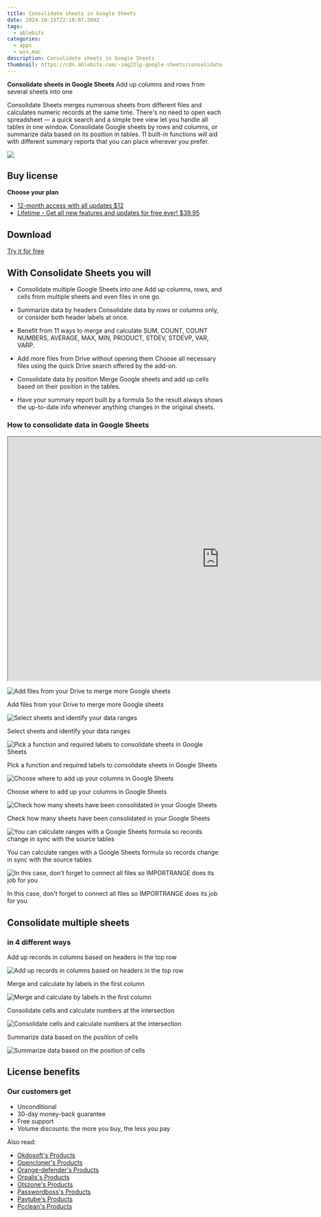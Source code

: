```yaml
---
title: Consolidate sheets in Google Sheets
date: 2024-10-15T22:19:07.209Z
tags: 
  - ablebits
categories: 
  - apps
  - win,mac
description: Consolidate sheets in Google Sheets
thumbnail: https://cdn.ablebits.com/-img22lp-google-sheets/consolidate-sheets/header-cover.webp
---
```


**Consolidate sheets in Google Sheets**
Add up columns and rows from several sheets into one

Consolidate Sheets merges numerous sheets from different files and calculates numeric records at the same time. There's no need to open each spreadsheet — a quick search and a simple tree view let you handle all tables in one window. Consolidate Google sheets by rows and columns, or summarize data based on its position in tables. 11 built-in functions will aid with different summary reports that you can place wherever you prefer.

![](https://cdn.ablebits.com/-img22lp-google-sheets/consolidate-sheets/header-cover.webp)

## Buy license

**Choose your plan**

- [12-month access with all updates $12](https://secure.2checkout.com/order/checkout.php?PRODS=26076629&QTY=1&AFFILIATE=108875&CART=1&CARD=2&DESIGN_TYPE=2&SHORT_FORM=1&COUPON=TrSbrExp-MnrAdns-01&CLEAN_CART=ALL&SRC=website)
- [Lifetime - Get all new features and updates for free ever! $39.95](https://secure.2checkout.com/order/checkout.php?PRODS=26076791&QTY=1&AFFILIATE=108875&CART=1&CARD=2&DESIGN_TYPE=2&SHORT_FORM=1&CLEAN_CART=ALL&SRC=website)

## Download

[Try it for free](https://workspace.google.com/marketplace/app/consolidate_sheets/1026275620000)

## With Consolidate Sheets you will

-   Consolidate multiple Google Sheets into one Add up columns, rows, and cells from multiple sheets and even files in one go.
-   Summarize data by headers Consolidate data by rows or columns only, or consider both header labels at once.
-   Benefit from 11 ways to merge and calculate SUM, COUNT, COUNT NUMBERS, AVERAGE, MAX, MIN, PRODUCT, STDEV, STDEVP, VAR, VARP.

-   Add more files from Drive without opening them Choose all necessary files using the quick Drive search offered by the add-on.
-   Consolidate data by position Merge Google sheets and add up cells based on their position in the tables.
-   Have your summary report built by a formula So the result always shows the up-to-date info whenever anything changes in the original sheets.

### How to consolidate data in Google Sheets

 

<iframe loading="lazy" width="984" height="567" class="" src="https://www.youtube-nocookie.com/embed/6d_S5JAn2UA" allow="encrypted-media" allowfullscreen=""></iframe>

 ![Add files from your Drive to merge more Google sheets](https://cdn.ablebits.com/-img22lp-google-sheets/consolidate-sheets/search-drive.png)

Add files from your Drive to merge more Google sheets

 ![Select sheets and identify your data ranges](https://cdn.ablebits.com/-img22lp-google-sheets/consolidate-sheets/select-sheets.png)

Select sheets and identify your data ranges

 ![Pick a function and required labels to consolidate sheets in Google Sheets](https://cdn.ablebits.com/-img22lp-google-sheets/consolidate-sheets/tweak-consolidation-options.png)

Pick a function and required labels to consolidate sheets in Google Sheets

 ![Choose where to add up your columns in Google Sheets](https://cdn.ablebits.com/-img22lp-google-sheets/consolidate-sheets/place-result.png)

Choose where to add up your columns in Google Sheets

 ![Check how many sheets have been consolidated in your Google Sheets](https://cdn.ablebits.com/-img22lp-google-sheets/consolidate-sheets/final-message.png)

Check how many sheets have been consolidated in your Google Sheets

 ![You can calculate ranges with a Google Sheets formula so records change in sync with the source tables](https://cdn.ablebits.com/-img22lp-google-sheets/consolidate-sheets/result-formula.png)

You can calculate ranges with a Google Sheets formula so records change in sync with the source tables

 ![In this case, don't forget to connect all files so IMPORTRANGE does its job for you](https://cdn.ablebits.com/-img22lp-google-sheets/consolidate-sheets/connect-sheets.png)

In this case, don't forget to connect all files so IMPORTRANGE does its job for you

## Consolidate multiple sheets

### in 4 different ways

Add up records in columns based on headers in the top row

 ![Add up records in columns based on headers in the top row](https://cdn.ablebits.com/-img22lp-google-sheets/consolidate-sheets/scheme-consolidate-headers.png)

Merge and calculate by labels in the first column

 ![Merge and calculate by labels in the first column](https://cdn.ablebits.com/-img22lp-google-sheets/consolidate-sheets/scheme-consolidate-column-labels.png)

Consolidate cells and calculate numbers at the intersection

 ![Consolidate cells and calculate numbers at the intersection](https://cdn.ablebits.com/-img22lp-google-sheets/consolidate-sheets/scheme-consolidate-column-row-labels.png)

Summarize data based on the position of cells

 ![Summarize data based on the position of cells](https://cdn.ablebits.com/-img22lp-google-sheets/consolidate-sheets/scheme-consolidate-position.png)

## License benefits

### Our customers get

- Unconditional
- 30-day money-back guarantee
- Free support
- Volume discounts: the more you buy, the less you pay 

<ins class="adsbygoogle"
      style="display:block"
      data-ad-client="ca-pub-7571918770474297"
      data-ad-slot="8358498916"
      data-ad-format="auto"
      data-full-width-responsive="true"></ins>

<span class="atpl-alsoreadstyle">Also read:</span>
<div><ul>
<li><a href="https://tools.techidaily.com/okdosoft/products/"><u>Okdosoft's Products</u></a></li>
<li><a href="https://tools.techidaily.com/opencloner/products/"><u>Opencloner's Products</u></a></li>
<li><a href="https://tools.techidaily.com/orange-defender/products/"><u>Orange-defender's Products</u></a></li>
<li><a href="https://tools.techidaily.com/orpalis/products/"><u>Orpalis's Products</u></a></li>
<li><a href="https://tools.techidaily.com/otszone/products/"><u>Otszone's Products</u></a></li>
<li><a href="https://tools.techidaily.com/passwordboss/products/"><u>Passwordboss's Products</u></a></li>
<li><a href="https://tools.techidaily.com/pavtube/products/"><u>Pavtube's Products</u></a></li>
<li><a href="https://tools.techidaily.com/pcclean/products/"><u>Pcclean's Products</u></a></li>
</ul></div>

